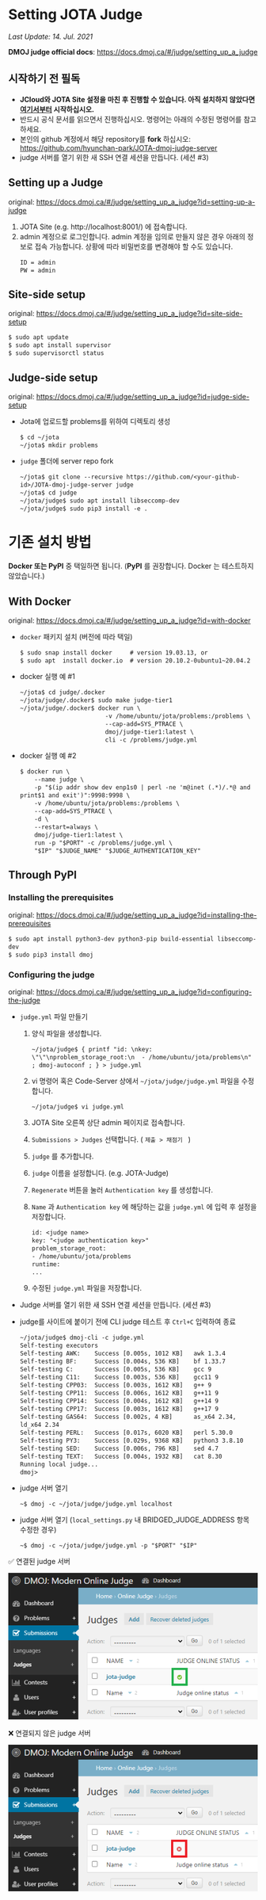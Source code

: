 # Setting JOTA Judge

*Last Update: 14. Jul. 2021*

**DMOJ judge official docs**: https://docs.dmoj.ca/#/judge/setting_up_a_judge

## 시작하기 전 필독
* **JCloud와 JOTA Site 설정을 마친 후 진행할 수 있습니다. 아직 설치하지 않았다면 [여기서부터](https://github.com/hyunchan-park/JOTA-dmoj-online-judge) 시작하십시오.**
* 반드시 공식 문서를 읽으면서 진행하십시오. 명령어는 아래의 수정된 명령어를 참고하세요.
* 본인의 github 계정에서 해당 repository를 **fork** 하십시오: https://github.com/hyunchan-park/JOTA-dmoj-judge-server
* judge 서버를 열기 위한 새 SSH 연결 세션을 만듭니다. (세션 #3)
## Setting up a Judge
original: https://docs.dmoj.ca/#/judge/setting_up_a_judge?id=setting-up-a-judge

1. JOTA Site (e.g. http://localhost:8001/) 에 접속합니다.
2. admin 계정으로 로그인합니다. admin 계정을 임의로 만들지 않은 경우 아래의 정보로 접속 가능합니다. 상황에 따라 비밀번호를 변경해야 할 수도 있습니다.
    ```
    ID = admin
    PW = admin
    ```

## Site-side setup
original: https://docs.dmoj.ca/#/judge/setting_up_a_judge?id=site-side-setup

```
$ sudo apt update
$ sudo apt install supervisor
$ sudo supervisorctl status
```

## Judge-side setup
original: https://docs.dmoj.ca/#/judge/setting_up_a_judge?id=judge-side-setup

* Jota에 업로드할 problems를 위하여 디렉토리 생성
    
    ```
    $ cd ~/jota
    ~/jota$ mkdir problems
    ```
    
* `judge` 폴더에 server repo fork
    
    ```
    ~/jota$ git clone --recursive https://github.com/<your-github-id>/JOTA-dmoj-judge-server judge
    ~/jota$ cd judge
    ~/jota/judge$ sudo apt install libseccomp-dev 
    ~/jota/judge$ sudo pip3 install -e .
    ```

# 기존 설치 방법

**Docker 또는 PyPI** 중 택일하면 됩니다. (**PyPI** 를 권장합니다. Docker 는 테스트하지 않았습니다.)

## With Docker
original: https://docs.dmoj.ca/#/judge/setting_up_a_judge?id=with-docker

* `docker` 패키지 설치 (버전에 따라 택일)
    
    ```
    $ sudo snap install docker     # version 19.03.13, or
    $ sudo apt  install docker.io  # version 20.10.2-0ubuntu1~20.04.2
    ```
    
* docker 실행 예 #1
    ```
    ~/jota$ cd judge/.docker
    ~/jota/judge/.docker$ sudo make judge-tier1
    ~/jota/judge/.docker$ docker run \
                            -v /home/ubuntu/jota/problems:/problems \
                            --cap-add=SYS_PTRACE \
                            dmoj/judge-tier1:latest \
                            cli -c /problems/judge.yml
    ```

* docker 실행 예 #2
    ```
    $ docker run \
        --name judge \
        -p "$(ip addr show dev enp1s0 | perl -ne 'm@inet (.*)/.*@ and print$1 and exit')":9998:9998 \
        -v /home/ubuntu/jota/problems:/problems \
        --cap-add=SYS_PTRACE \
        -d \
        --restart=always \
        dmoj/judge-tier1:latest \
        run -p "$PORT" -c /problems/judge.yml \
        "$IP" "$JUDGE_NAME" "$JUDGE_AUTHENTICATION_KEY"
    ```

## Through PyPI
### **Installing the prerequisites**
original: https://docs.dmoj.ca/#/judge/setting_up_a_judge?id=installing-the-prerequisites

```
$ sudo apt install python3-dev python3-pip build-essential libseccomp-dev
$ sudo pip3 install dmoj
```

### **Configuring the judge**
original: https://docs.dmoj.ca/#/judge/setting_up_a_judge?id=configuring-the-judge

* `judge.yml` 파일 만들기
  
  1. 양식 파일을 생성합니다.
      ```
      ~/jota/judge$ { printf "id: \nkey: \"\"\nproblem_storage_root:\n  - /home/ubuntu/jota/problems\n" ; dmoj-autoconf ; } > judge.yml
      ```
  
  2. vi 명령어 혹은 Code-Server 상에서 `~/jota/judge/judge.yml` 파일을 수정합니다.
      ```
      ~/jota/judge$ vi judge.yml
      ```
      
  3. JOTA Site 오른쪽 상단 admin 페이지로 접속합니다.
  
  4. `Submissions > Judges` 선택합니다. ( `제출 > 채점기 ` )
  
  5. `judge` 를 추가합니다.
  
  6. `judge` 이름을 설정합니다. (e.g. JOTA-Judge)
  
  7. `Regenerate` 버튼을 눌러 `Authentication key` 를 생성합니다.
  
  8. `Name` 과 `Authentication key` 에 해당하는 값을 `judge.yml` 에 입력 후 설정을 저장합니다.
  
      ```
      id: <judge name>
      key: "<judge authentication key>"
      problem_storage_root:
      - /home/ubuntu/jota/problems
      runtime:
      ...
      ```
  
  9. 수정된 `judge.yml` 파일을 저장합니다.

* Judge 서버를 열기 위한 새 SSH 연결 세션을 만듭니다. (세션 #3)
* judge를 사이트에 붙이기 전에 CLI judge 테스트 후 `Ctrl+C` 입력하여 종료 

    ```
    ~/jota/judge$ dmoj-cli -c judge.yml
    Self-testing executors
    Self-testing AWK:    Success [0.005s, 1012 KB]   awk 1.3.4
    Self-testing BF:     Success [0.004s, 536 KB]    bf 1.33.7
    Self-testing C:      Success [0.005s, 536 KB]    gcc 9
    Self-testing C11:    Success [0.003s, 536 KB]    gcc11 9
    Self-testing CPP03:  Success [0.003s, 1612 KB]   g++ 9
    Self-testing CPP11:  Success [0.006s, 1612 KB]   g++11 9
    Self-testing CPP14:  Success [0.004s, 1612 KB]   g++14 9
    Self-testing CPP17:  Success [0.003s, 1612 KB]   g++17 9
    Self-testing GAS64:  Success [0.002s, 4 KB]      as_x64 2.34, ld_x64 2.34
    Self-testing PERL:   Success [0.017s, 6020 KB]   perl 5.30.0
    Self-testing PY3:    Success [0.029s, 9368 KB]   python3 3.8.10
    Self-testing SED:    Success [0.006s, 796 KB]    sed 4.7
    Self-testing TEXT:   Success [0.004s, 1932 KB]   cat 8.30
    Running local judge...
    dmoj>
    ```
    
* judge 서버 열기
    ```
    ~$ dmoj -c ~/jota/judge/judge.yml localhost
    ```
    
* judge 서버 열기 (`local_settings.py` 내 BRIDGED_JUDGE_ADDRESS 항목 수정한 경우)
    
    ```
    ~$ dmoj -c ~/jota/judge/judge.yml -p "$PORT" "$IP"
    ```

✅ 연결된 judge 서버

![judge-01.png](res/judge-01.png)

❌ 연결되지 않은 judge 서버

![judge-02.png](res/judge-02.png)
